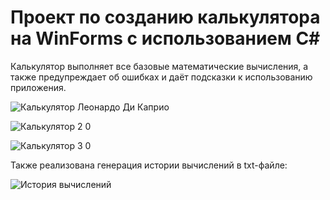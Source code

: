 # Проект по созданию калькулятора на WinForms с использованием C#

Калькулятор выполняет все базовые математические вычисления, а также предупреждает об ошибках и даёт подсказки к использованию приложения.

![Калькулятор Леонардо Ди Каприо](https://user-images.githubusercontent.com/93496790/185206675-b231a055-1218-4156-b9f5-2d7442cc907d.jpg)

![Калькулятор 2 0](https://user-images.githubusercontent.com/93496790/185208184-c48da21e-0bff-4508-b737-957a18d7a83c.jpg)

![Калькулятор 3 0](https://user-images.githubusercontent.com/93496790/185208202-ca29f81c-aad4-4be6-a76f-ad6b9eb0c083.jpg)

Также реализована генерация истории вычислений в txt-файле:

![История вычислений](https://user-images.githubusercontent.com/93496790/185208237-d12b56cf-7b14-4989-907a-359ef3b96f2a.jpg)
